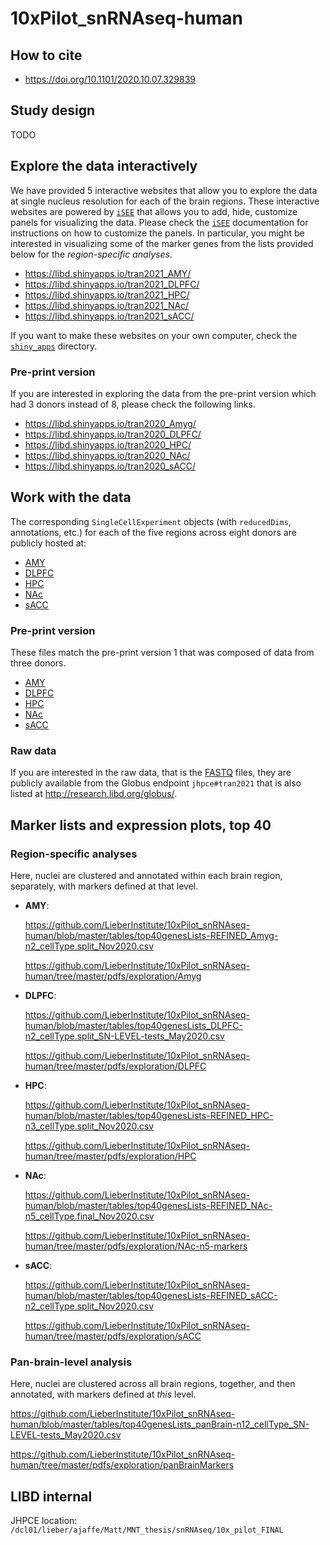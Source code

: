 # 10xPilot_snRNAseq-human

## How to cite

* https://doi.org/10.1101/2020.10.07.329839

## Study design

TODO


## Explore the data interactively

We have provided 5 interactive websites that allow you to explore the data at single nucleus resolution for each of the brain regions. These interactive websites are powered by [`iSEE`](https://bioconductor.org/packages/iSEE) that allows you to add, hide, customize panels for visualizing the data. Please check the [`iSEE`](https://bioconductor.org/packages/iSEE) documentation for instructions on how to customize the panels. In particular, you might be interested in visualizing some of the marker genes from the lists provided below for the _region-specific analyses_.

* https://libd.shinyapps.io/tran2021_AMY/
* https://libd.shinyapps.io/tran2021_DLPFC/
* https://libd.shinyapps.io/tran2021_HPC/
* https://libd.shinyapps.io/tran2021_NAc/
* https://libd.shinyapps.io/tran2021_sACC/

If you want to make these websites on your own computer, check the [`shiny_apps`](shiny_apps/) directory.

### Pre-print version

If you are interested in exploring the data from the pre-print version which had 3 donors instead of 8, please check the following links.

* https://libd.shinyapps.io/tran2020_Amyg/
* https://libd.shinyapps.io/tran2020_DLPFC/
* https://libd.shinyapps.io/tran2020_HPC/
* https://libd.shinyapps.io/tran2020_NAc/
* https://libd.shinyapps.io/tran2020_sACC/



## Work with the data

The corresponding `SingleCellExperiment` objects (with `reducedDims`, annotations, etc.) for each of the five regions across eight donors are publicly hosted at:

* [AMY](https://libd-snrnaseq-pilot.s3.use-east-2.amazonaws.com/TODO)
* [DLPFC](https://libd-snrnaseq-pilot.s3.use-east-2.amazonaws.com/TODO)
* [HPC](https://libd-snrnaseq-pilot.s3.use-east-2.amazonaws.com/TODO)
* [NAc](https://libd-snrnaseq-pilot.s3.use-east-2.amazonaws.com/TODO)
* [sACC](https://libd-snrnaseq-pilot.s3.use-east-2.amazonaws.com/TODO)

### Pre-print version

These files match the pre-print version 1 that was composed of data from three donors.

* [AMY](https://libd-snrnaseq-pilot.s3.us-east-2.amazonaws.com/SCE_AMY_tran-etal.rda)
* [DLPFC](https://libd-snrnaseq-pilot.s3.us-east-2.amazonaws.com/SCE_DLPFC_tran-etal.rda)
* [HPC](https://libd-snrnaseq-pilot.s3.us-east-2.amazonaws.com/SCE_HPC_tran-etal.rda)
* [NAc](https://libd-snrnaseq-pilot.s3.us-east-2.amazonaws.com/SCE_NAc_tran-etal.rda)
* [sACC](https://libd-snrnaseq-pilot.s3.us-east-2.amazonaws.com/SCE_sACC_tran-etal.rda)


### Raw data

If you are interested in the raw data, that is the [FASTQ](https://en.wikipedia.org/wiki/FASTQ_format) files, they are publicly available from the Globus endpoint `jhpce#tran2021` that is also listed at http://research.libd.org/globus/.


## Marker lists and expression plots, top 40

### Region-specific analyses

Here, nuclei are clustered and annotated within each brain region, separately, with markers defined at that level.
-   **AMY**:

    https://github.com/LieberInstitute/10xPilot_snRNAseq-human/blob/master/tables/top40genesLists-REFINED_Amyg-n2_cellType.split_Nov2020.csv

    https://github.com/LieberInstitute/10xPilot_snRNAseq-human/tree/master/pdfs/exploration/Amyg

-   **DLPFC**:

    https://github.com/LieberInstitute/10xPilot_snRNAseq-human/blob/master/tables/top40genesLists_DLPFC-n2_cellType.split_SN-LEVEL-tests_May2020.csv

    https://github.com/LieberInstitute/10xPilot_snRNAseq-human/tree/master/pdfs/exploration/DLPFC

-   **HPC**:
    
    https://github.com/LieberInstitute/10xPilot_snRNAseq-human/blob/master/tables/top40genesLists-REFINED_HPC-n3_cellType.split_Nov2020.csv
    
    https://github.com/LieberInstitute/10xPilot_snRNAseq-human/tree/master/pdfs/exploration/HPC

-   **NAc**:

    https://github.com/LieberInstitute/10xPilot_snRNAseq-human/blob/master/tables/top40genesLists-REFINED_NAc-n5_cellType.final_Nov2020.csv

    https://github.com/LieberInstitute/10xPilot_snRNAseq-human/tree/master/pdfs/exploration/NAc-n5-markers

-   **sACC**:

    https://github.com/LieberInstitute/10xPilot_snRNAseq-human/blob/master/tables/top40genesLists-REFINED_sACC-n2_cellType.split_Nov2020.csv

    https://github.com/LieberInstitute/10xPilot_snRNAseq-human/tree/master/pdfs/exploration/sACC


### Pan-brain-level analysis

Here, nuclei are clustered across all brain regions, together, and then annotated, with markers defined at _this_ level.

   https://github.com/LieberInstitute/10xPilot_snRNAseq-human/blob/master/tables/top40genesLists_panBrain-n12_cellType_SN-LEVEL-tests_May2020.csv

   https://github.com/LieberInstitute/10xPilot_snRNAseq-human/tree/master/pdfs/exploration/panBrainMarkers


## LIBD internal

JHPCE location: `/dcl01/lieber/ajaffe/Matt/MNT_thesis/snRNAseq/10x_pilot_FINAL`
